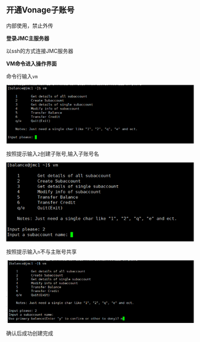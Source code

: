 ## 开通Vonage子账号

内部使用，禁止外传

__登录JMC主服务器__

以ssh的方式连接JMC服务器

__VM命令进入操作界面__

命令行输入`vm`

![openVonageAccount.png](../../images/whaleal-jinmu-message-sender/open-vonage-account.png)

按照提示输入`2`创建子账号,输入子账号名

![openVonageAccount1.png](../../images/whaleal-jinmu-message-sender/open-vonage-account1.png)

按照提示输入`n`不与主账号共享

![openVonageAccount2.png](../../images/whaleal-jinmu-message-sender/open-vonage-account2.png)

确认后成功创建完成
